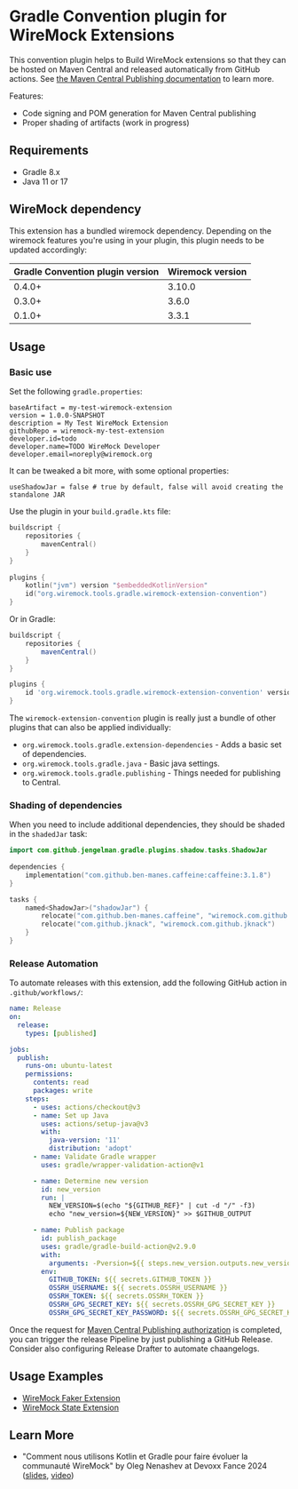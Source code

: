 # Gradle Convention plugin for WireMock Extensions

This convention plugin helps to Build WireMock extensions
so that they can be hosted on Maven Central and
released automatically from GitHub actions.
See [the Maven Central Publishing documentation](https://github.com/wiremock/community/blob/main/infra/maven-central.md) to learn more.

Features:

- Code signing and POM generation for Maven Central publishing
- Proper shading of artifacts (work in progress)

## Requirements

- Gradle 8.x
- Java 11 or 17

## WireMock dependency

This extension has a bundled wiremock dependency. Depending on the wiremock features you're using
in your plugin, this plugin needs to be updated accordingly:

| Gradle Convention plugin version | Wiremock version |
|----------------------------------|------------------|
| 0.4.0+                           | 3.10.0           |
| 0.3.0+                           | 3.6.0            |
| 0.1.0+                           | 3.3.1            |


## Usage

### Basic use

Set the following `gradle.properties`:

```properties
baseArtifact = my-test-wiremock-extension
version = 1.0.0-SNAPSHOT
description = My Test WireMock Extension
githubRepo = wiremock-my-test-extension
developer.id=todo
developer.name=TODO WireMock Developer
developer.email=noreply@wiremock.org
```

It can be tweaked a bit more, with some optional properties:

```properties
useShadowJar = false # true by default, false will avoid creating the standalone JAR
```

Use the plugin in your `build.gradle.kts` file:

```kotlin
buildscript {
    repositories {
        mavenCentral()
    }
}
        
plugins {
    kotlin("jvm") version "$embeddedKotlinVersion"
    id("org.wiremock.tools.gradle.wiremock-extension-convention")
}
```

Or in Gradle:

```groovy
buildscript {
    repositories {
        mavenCentral()
    }
}

plugins {
    id 'org.wiremock.tools.gradle.wiremock-extension-convention' version '0.1.2'
}
```

The `wiremock-extension-convention` plugin is really just a bundle of other plugins that can also be applied individually:

- `org.wiremock.tools.gradle.extension-dependencies` - Adds a basic set of dependencies.
- `org.wiremock.tools.gradle.java` - Basic java settings.
- `org.wiremock.tools.gradle.publishing` - Things needed for publishing to Central.

### Shading of dependencies

When you need to include additional dependencies,
they should be shaded in the `shadedJar` task:

```kotlin
import com.github.jengelman.gradle.plugins.shadow.tasks.ShadowJar
                
dependencies {
    implementation("com.github.ben-manes.caffeine:caffeine:3.1.8")
}

tasks {
    named<ShadowJar>("shadowJar") {
        relocate("com.github.ben-manes.caffeine", "wiremock.com.github.ben-manes.caffeine")
        relocate("com.github.jknack", "wiremock.com.github.jknack")
    }
}
```

### Release Automation

To automate releases with this extension, add the following GitHub action in `.github/workflows/`:

```yaml
name: Release
on:
  release:
    types: [published]

jobs:
  publish:
    runs-on: ubuntu-latest
    permissions:
      contents: read
      packages: write
    steps:
      - uses: actions/checkout@v3
      - name: Set up Java
        uses: actions/setup-java@v3
        with:
          java-version: '11'
          distribution: 'adopt'
      - name: Validate Gradle wrapper
        uses: gradle/wrapper-validation-action@v1

      - name: Determine new version
        id: new_version
        run: |
          NEW_VERSION=$(echo "${GITHUB_REF}" | cut -d "/" -f3)
          echo "new_version=${NEW_VERSION}" >> $GITHUB_OUTPUT

      - name: Publish package
        id: publish_package
        uses: gradle/gradle-build-action@v2.9.0
        with:
          arguments: -Pversion=${{ steps.new_version.outputs.new_version }} publish closeAndReleaseStagingRepository
        env:
          GITHUB_TOKEN: ${{ secrets.GITHUB_TOKEN }}
          OSSRH_USERNAME: ${{ secrets.OSSRH_USERNAME }}
          OSSRH_TOKEN: ${{ secrets.OSSRH_TOKEN }}
          OSSRH_GPG_SECRET_KEY: ${{ secrets.OSSRH_GPG_SECRET_KEY }}
          OSSRH_GPG_SECRET_KEY_PASSWORD: ${{ secrets.OSSRH_GPG_SECRET_KEY_PASSWORD }}
```

Once the request for [Maven Central Publishing authorization](https://github.com/wiremock/community/blob/main/infra/maven-central.md) is completed,
you can trigger the release Pipeline by just publishing a GitHub Release.
Consider also configuring Release Drafter to automate chaangelogs.

## Usage Examples

- [WireMock Faker Extension](https://github.com/wiremock/wiremock-faker-extension)
- [WireMock State Extension](https://github.com/wiremock/wiremock-state-extension)

## Learn More

- "Comment nous utilisons Kotlin et Gradle pour faire évoluer la communauté WireMock" by Oleg Nenashev at Devoxx Fance 2024
  ([slides](https://speakerdeck.com/onenashev/devoxxfr-comment-nous-utilisons-kotlin-et-gradle-pour-faire-evoluer-la-communaute-wiremock),
   [video](https://www.youtube.com/watch?v=pToRVRTI-Zs))
